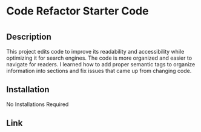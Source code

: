 # Code Refactor Starter Code
# <WebPage Search Engine Optimization>

## Description

This project edits code to improve its readability and accessibility while optimizing it for search engines. The code is more organized and easier to navigate for readers.
I learned how to add proper semantic tags to organize information into sections and fix issues that came up from changing code. 


## Installation

No Installations Required


## Link


